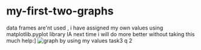 # my-first-two-graphs
data frames are'nt used , i have assigned my own values using matplotlib.pyplot library IA next time i will do more better without taking this much help:]
![graph by using my values task3 q 2](https://user-images.githubusercontent.com/111284455/184938318-f9bfa31b-281b-4ed9-ab3b-b52517a2bdd2.png)

